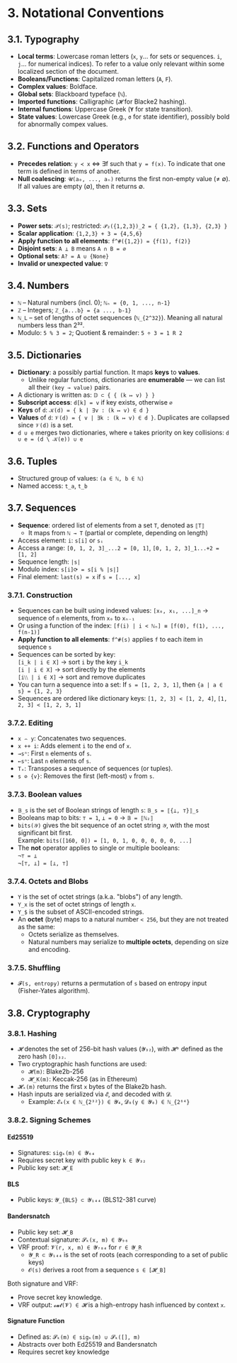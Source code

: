 # 3. Notational Conventions

## 3.1. Typography

- **Local terms**: Lowercase roman letters (`x`, `y`... for sets or sequences. `i`, `j`... for numerical indices). To refer to a value only relevant within some localized section of the document.
- **Booleans/Functions**: Capitalized roman letters (`A`, `F`).
- **Complex values**: Boldface.
- **Global sets**: Blackboard typeface (`ℕ`).
- **Imported functions**: Calligraphic (`𝓗` for Blacke2 hashing).
- **Internal functions**: Uppercase Greek (`𝚼` for state transition).
- **State values**: Lowercase Greek (e.g., `σ` for state identifier), possibly bold for abnormally compex values.

## 3.2. Functions and Operators

- **Precedes relation**: `y ≺ x` ⇔ ∃f such that `y = f(x)`. To indicate that one term is defined in terms of another.
- **Null coalescing**: `𝓤(a₀, ..., aₙ)` returns the first non-empty value (≠ ∅). If all values are empty (∅), then it returns ∅.

## 3.3. Sets

- **Power sets**: `𝒫(s)`; restricted: `𝒫₂({1,2,3})_2 = { {1,2}, {1,3}, {2,3} }`
- **Scalar application**: `{1,2,3} + 3 = {4,5,6}`
- **Apply function to all elements**: `f^#({1,2}) = {f(1), f(2)}`
- **Disjoint sets**: `A ⊥ B` means `A ∩ B = ∅`
- **Optional sets**: `A? = A ∪ {None}`
- **Invalid or unexpected value**: `∇`

## 3.4. Numbers

- `ℕ` – Natural numbers (incl. 0); `ℕₙ = {0, 1, ..., n-1}`
- `ℤ` – Integers; `ℤ_{a...b} = {a ..., b-1}`
- `ℕ_L` – set of lengths of octet sequences  (`ℕ_{2^32}`). Meaning all natural numbers less than 2³².
- Modulo: `5 % 3 = 2`; Quotient & remainder: `5 ÷ 3 = 1 R 2`

## 3.5. Dictionaries

- **Dictionary**: a possibly partial function. It maps **keys** to **values**.
  - Unlike regular functions, dictionaries are **enumerable** — we can list all their `(key → value)` pairs.
- A dictionary is written as: `𝔻 ⊂ { { (k ↦ v) } }`
- **Subscript access**: `d[k] = v` if key exists, otherwise `∅` 
- **Keys** of `d`: `𝒦(d) = { k | ∃v : (k ↦ v) ∈ d }`
- **Values** of `d`: `𝒱(d) = { v | ∃k : (k ↦ v) ∈ d }`. Duplicates are collapsed since `𝒱(d)` is a set.
- `d ∪ e` merges two dictionaries, where `e` takes priority on key collisions: `d ∪ e = (d \ 𝒦(e)) ∪ e`

## 3.6. Tuples

- Structured group of values: `(a ∈ ℕ, b ∈ ℕ)`
- Named access: `t_a`, `t_b`

## 3.7. Sequences

- **Sequence**: ordered list of elements from a set `T`, denoted as `⟦T⟧`
  - It maps from `ℕ → T` (partial or complete, depending on length)
- Access element: `i`: `s[i]` or `sᵢ`
- Access a range: `[0, 1, 2, 3]_...2 = [0, 1]`, `[0, 1, 2, 3]_1...+2 = [1, 2]`
- Sequence length: `|s|`
- Modulo index: `s[i]⟳ = s[i % |s|]`
- Final element: `last(s) = x` if `s = [..., x]`

### 3.7.1. Construction

- Sequences can be built using indexed values: `[x₀, x₁, ...]_n` → sequence of `n` elements, from `x₀` to `xₙ₋₁`
- Or using a function of the index: `[f(i) | i < ℕₙ] ≡ [f(0), f(1), ..., f(n-1)]`
- **Apply function to all elements**: `f^#(s)`  applies `f` to each item in sequence `s`
- Sequences can be sorted by key:  
  `[i_k | i ∈ X]` → sort `i` by the key `i_k`  
  `[i | i ∈ X]` → sort directly by the elements  
  `[i⧹⧹ | i ∈ X]` → sort and remove duplicates
- You can turn a sequence into a set: If `s = [1, 2, 3, 1]`, then `{a | a ∈ s} = {1, 2, 3}`
- Sequences are ordered like dictionary keys: `[1, 2, 3] < [1, 2, 4]`, `[1, 2, 3] < [1, 2, 3, 1]`

### 3.7.2. Editing

- `x ⌢ y`: Concatenates two sequences.
- `x ++ i`: Adds element `i` to the end of `x`.
- `→sⁿ`: First `n` elements of `s`.
- `←sⁿ`: Last `n` elements of `s`.
- `Tₓ`: Transposes a sequence of sequences (or tuples).
- `s ⊘ {v}`: Removes the first (left-most) `v` from `s`.

### 3.7.3. Boolean values

- `𝔹_s` is the set of Boolean strings of length `s`: `𝔹_s = ⟦{⊥, ⊤}⟧_s`
- Booleans map to bits: `⊤ = 1`, `⊥ = 0` → `𝔹 = ⟦ℕ₂⟧`
- `bits(𝒴)` gives the bit sequence of an octet string `𝒴`, with the most significant bit first.  
  Example: `bits([160, 0]) = [1, 0, 1, 0, 0, 0, 0, 0, ...]`
- The **not** operator applies to single or multiple booleans:  
  `¬⊤ = ⊥`  
  `¬[⊤, ⊥] = [⊥, ⊤]`

### 3.7.4. Octets and Blobs

- `Y` is the set of octet strings (a.k.a. "blobs") of any length.
- `Y_x` is the set of octet strings of length `x`.
- `Y_$` is the subset of ASCII-encoded strings.
- An **octet** (byte) maps to a natural number `< 256`, but they are not treated as the same:
  - Octets serialize as themselves.
  - Natural numbers may serialize to **multiple octets**, depending on size and encoding.

### 3.7.5. Shuffling

- `𝓕(s, entropy)` returns a permutation of `s` based on entropy input (Fisher-Yates algorithm).

## 3.8. Cryptography

### 3.8.1. Hashing

- `𝓗` denotes the set of 256-bit hash values (`𝓨₃₂`), with `𝓗⁰` defined as the zero hash `[0]₃₂`.
- Two cryptographic hash functions are used:
  - `𝓗(m)`: Blake2b-256
  - `𝓗_K(m)`: Keccak-256 (as in Ethereum)
- `𝓗ₓ(m)` returns the first `x` bytes of the Blake2b hash.
- Hash inputs are serialized via `𝓔`, and decoded with `𝓓`.
  - Example: `𝓔₄(x ∈ ℕ_{2³²}) ∈ 𝓨₄`, `𝓓₈(y ∈ 𝓨₈) ∈ ℕ_{2⁶⁴}`

### 3.8.2. Signing Schemes

#### Ed25519

- Signatures: `sigₖ(m) ∈ 𝓨₆₄`
- Requires secret key with public key `k ∈ 𝓨₃₂`
- Public key set: `𝓗_E`

#### BLS

- Public keys: `𝓨_{BLS} ⊂ 𝓨₁₄₄` (BLS12-381 curve)

#### Bandersnatch

- Public key set: `𝓗_B`
- Contextual signature: `𝓢ₖ(x, m) ∈ 𝓨₉₆`
- VRF proof: `𝓥(r, x, m) ∈ 𝓨₇₈₄` for `r ∈ 𝓨_R`
  - `𝓨_R ⊂ 𝓨₁₄₄` is the set of roots (each corresponding to a set of public keys)
  - `𝓞(s)` derives a root from a sequence `s ∈ [𝓗_B]`

Both signature and VRF:
- Prove secret key knowledge.
- VRF output: `𝓸𝓾𝓽(𝓥) ∈ 𝓗` is a high-entropy hash influenced by context `x`.

#### Signature Function

- Defined as: `𝓢ₖ(m) ∈ sigₖ(m) ∪ 𝓢ₖ([], m)`
- Abstracts over both Ed25519 and Bandersnatch
- Requires secret key knowledge
